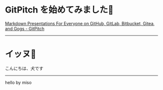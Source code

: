 # GitPitch を始めてみました🙋

[Markdown Presentations For Everyone on GitHub, GitLab, Bitbucket, Gitea, and Gogs - GitPitch](https://gitpitch.com/)




---


# イッヌ🐶

こんにちは、犬です

---

hello by miso
